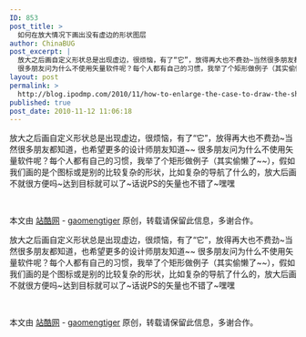 ```yaml
---
ID: 853
post_title: >
  如何在放大情况下画出没有虚边的形状图层
author: ChinaBUG
post_excerpt: |
  放大之后画自定义形状总是出现虚边，很烦恼，有了“它”，放得再大也不费劲~当然很多朋友都知道，也希望更多的设计师朋友知道~~
  很多朋友问为什么不使用矢量软件呢？每个人都有自己的习惯，我举了个矩形做例子（其实偷懒了~~），假如我们画的是个图标或是别的比较复杂的形状，比如复杂的导航了什么的，放大后画不就很方便吗~达到目标就可以了~话说PS的矢量也不错了~嘿嘿
layout: post
permalink: >
  http://blog.ipodmp.com/2010/11/how-to-enlarge-the-case-to-draw-the-shape-of-the-layer-is-not-virtual-edge.html
published: true
post_date: 2010-11-12 11:06:18
---
```

放大之后画自定义形状总是出现虚边，很烦恼，有了“它”，放得再大也不费劲~当然很多朋友都知道，也希望更多的设计师朋友知道~~
很多朋友问为什么不使用矢量软件呢？每个人都有自己的习惯，我举了个矩形做例子（其实偷懒了~~），假如我们画的是个图标或是别的比较复杂的形状，比如复杂的导航了什么的，放大后画不就很方便吗~达到目标就可以了~话说PS的矢量也不错了~嘿嘿

<img src="http://image.zcool.com.cn/26/58/m_1289368185234.jpg" alt="" />

<img src="http://image.zcool.com.cn/55/2/m_1289368504820.jpg" alt="" />

本文由 <a href="http://www.zcool.com.cn/" target="_blank">站酷网</a> - <a href="http://www.zcool.com.cn/u/180631/" target="_blank">gaomengtiger</a> 原创，转载请保留此信息，多谢合作。

放大之后画自定义形状总是出现虚边，很烦恼，有了“它”，放得再大也不费劲~当然很多朋友都知道，也希望更多的设计师朋友知道~~
很多朋友问为什么不使用矢量软件呢？每个人都有自己的习惯，我举了个矩形做例子（其实偷懒了~~），假如我们画的是个图标或是别的比较复杂的形状，比如复杂的导航了什么的，放大后画不就很方便吗~达到目标就可以了~话说PS的矢量也不错了~嘿嘿

<img src="http://image.zcool.com.cn/26/58/m_1289368185234.jpg" alt="" />

<img src="http://image.zcool.com.cn/55/2/m_1289368504820.jpg" alt="" />
<p class="u">本文由 <a class="u" href="http://www.zcool.com.cn/" target="_blank">站酷网</a> - <a class="u" href="http://www.zcool.com.cn/u/180631/" target="_blank">gaomengtiger</a> 原创，转载请保留此信息，多谢合作。</p>